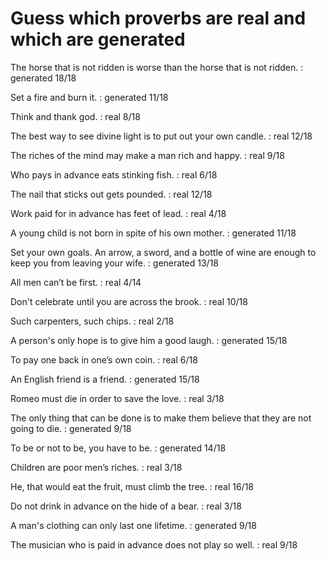 # Guess which proverbs are real and which are generated

The horse that is not ridden is worse than the horse that is not ridden. : generated 18/18

Set a fire and burn it. : generated 11/18

Think and thank god. : real 8/18

The best way to see divine light is to put out your own candle. : real 12/18

The riches of the mind may make a man rich and happy. : real 9/18

Who pays in advance eats stinking fish. : real 6/18

The nail that sticks out gets pounded. : real 12/18

Work paid for in advance has feet of lead. : real 4/18

A young child is not born in spite of his own mother. : generated 11/18

Set your own goals. An arrow, a sword, and a bottle of wine are enough to keep you from leaving your wife. : generated 13/18

All men can’t be first. : real 4/14

Don't celebrate until you are across the brook. : real 10/18

Such carpenters, such chips. : real 2/18

A person's only hope is to give him a good laugh. : generated 15/18

To pay one back in one’s own coin. : real 6/18

An English friend is a friend. : generated 15/18

Romeo must die in order to save the love. : real 3/18

The only thing that can be done is to make them believe that they are not going to die. : generated 9/18

To be or not to be, you have to be. : generated 14/18

Children are poor men’s riches. : real 3/18

He, that would eat the fruit, must climb the tree. : real 16/18

Do not drink in advance on the hide of a bear. : real 3/18

A man's clothing can only last one lifetime. : generated 9/18

The musician who is paid in advance does not play so well. : real 9/18

